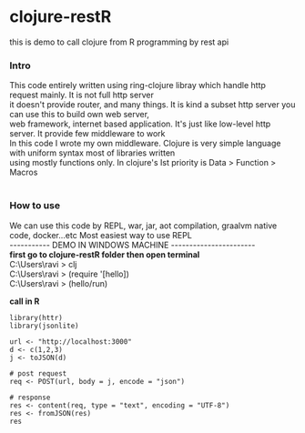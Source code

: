 # clojure-restR
this is demo to call clojure from R programming by rest api <br>

### Intro <br>
This code entirely written using ring-clojure libray which handle http request mainly. It is not full http server <br>
it doesn't provide router, and many things. It is kind a subset http server you can use this to build own web server, <br>
web framework, internet based application. It's just like low-level http server. It provide few middleware to work <br>
In this code I wrote my own middleware. Clojure is very simple language with uniform syntax most of libraries written <br>
using mostly functions only. In clojure's Ist priority is Data > Function > Macros <br> <br>

### How to use <br>
We can use this code by REPL, war, jar, aot compilation, graalvm native code, docker...etc Most easiest way to use REPL<br>
----------- DEMO IN WINDOWS MACHINE ----------------------- <br>
**first go to clojure-restR folder then open terminal** <br>
C:\Users\ravi > clj <br>
C:\Users\ravi > (require '[hello]) <br>
C:\Users\ravi > (hello/run) <br>

**call in R** <br>
```{r}
library(httr)
library(jsonlite)

url <- "http://localhost:3000"
d <- c(1,2,3)
j <- toJSON(d)

# post request
req <- POST(url, body = j, encode = "json")

# response
res <- content(req, type = "text", encoding = "UTF-8")
res <- fromJSON(res)
res
```
